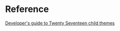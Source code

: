 # Reference
[Developer's guide to Twenty Seventeen child themes](https://kinsta.com/blog/twenty-seventeen-theme/)

